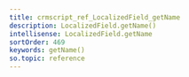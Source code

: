 ```yaml
---
title: crmscript_ref_LocalizedField_getName
description: LocalizedField.getName()
intellisense: LocalizedField.getName
sortOrder: 469
keywords: getName()
so.topic: reference
---
```





